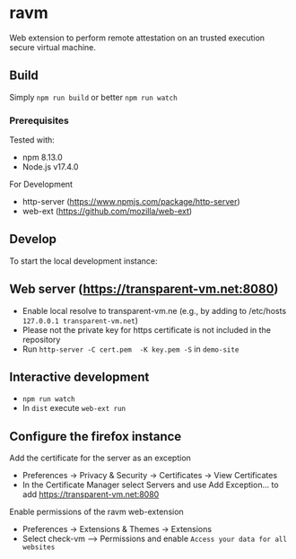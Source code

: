 # ravm 

Web extension to perform remote attestation on an trusted execution secure virtual machine.

## Build

Simply `npm run build` or better `npm run watch` 

### Prerequisites

Tested with: 
* npm 8.13.0
* Node.js  v17.4.0

For Development 
* http-server (https://www.npmjs.com/package/http-server)
* web-ext (https://github.com/mozilla/web-ext)

## Develop

To start the local development instance:

## Web server (https://transparent-vm.net:8080)
* Enable local resolve to transparent-vm.ne (e.g., by adding to /etc/hosts `127.0.0.1 transparent-vm.net`) 
* Please not the private key for https certificate is not included in the repository 
* Run `http-server -C cert.pem  -K key.pem -S` in `demo-site`

## Interactive development 

* `npm run watch`
* In `dist` execute `web-ext run`

## Configure the firefox instance

Add the certificate for the server as an exception 
* Preferences -> Privacy & Security -> Certificates -> View Certificates
* In the Certificate Manager select Servers and use Add Exception... to add https://transparent-vm.net:8080 

Enable permissions of the ravm web-extension
* Preferences -> Extensions & Themes -> Extensions 
* Select check-vm --> Permissions and enable `Access your data for all websites` 
